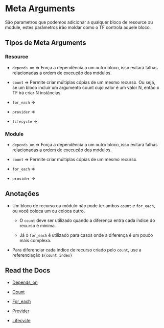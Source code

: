 # Meta Arguments
São parametros que podemos adicionar a qualquer bloco de resource ou module, estes parâmetros irão moldar como o TF controla aquele bloco.

## Tipos de Meta Arguments

### Resource
- `depends_on` => Força a dependência a um outro bloco, isso evitará falhas relacionadas a ordem de execução dos módulos.

- `count` => Permite criar múltiplas cópias de um mesmo recurso. Ou seja, se um bloco incluir um argumento count cujo valor é um valor N, então o TF irá criar N instâncias.

- `for_each` => 

- `provider` =>

- `lifecycle` =>

### Module
- `depends_on` => Força a dependência a um outro bloco, isso evitará falhas relacionadas a ordem de execução dos módulos.

- `count` => Permite criar múltiplas cópias de um mesmo recurso. 

- `for_each` =>

- `provider` =>

## Anotações
- Um bloco de recurso ou módulo não pode ter ambos `count` e `for_each`, ou você coloca um ou coloca outro.
    - O `count` deve ser utilizado quando a diferença entra cada índice do recurso é mínima.

    - Já o `for_each` é utilizado para casos onde a diferença é um pouco mais complexa.

- Para diferenciar cada indice de recurso criado pelo `count`, use a referenciação `${count.index}`

## Read the Docs
- [Depends_on](https://developer.hashicorp.com/terraform/language/meta-arguments/depends_on)

- [Count](https://developer.hashicorp.com/terraform/language/meta-arguments/count)

- [For_each](https://developer.hashicorp.com/terraform/language/meta-arguments/for_each)

- [Provider](https://developer.hashicorp.com/terraform/language/meta-arguments/resource-provider)

- [Lifecycle](https://developer.hashicorp.com/terraform/language/meta-arguments/lifecycle)